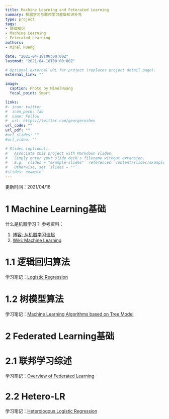 ```yaml
---
title: Machine Learning and Feterated Learning
summary: 机器学习与联邦学习基础知识补充
type: project
tags: 
- 基础知识
- Machine Learning
- Feterated Learning
authors:
- Minel Huang

date: "2021-04-18T00:00:00Z"
lastmod: "2021-04-18T00:00:00Z"

# Optional external URL for project (replaces project detail page).
external_link: ""

image:
  caption: Photo by MinelHuang
  focal_point: Smart

links:
#- icon: twitter
#  icon_pack: fab
#  name: Follow
#  url: https://twitter.com/georgecushen
url_code: ""
url_pdf: ""
#url_slides: ""
#url_video: ""

# Slides (optional).
#   Associate this project with Markdown slides.
#   Simply enter your slide deck's filename without extension.
#   E.g. `slides = "example-slides"` references `content/slides/example-slides.md`.
#   Otherwise, set `slides = ""`.
#slides: example
---
```


更新时间：2021/04/18

# 1 Machine Learning基础
什么是机器学习？
参考资料：
1. [博客: 从机器学习谈起](https://www.cnblogs.com/subconscious/p/4107357.html)
2. [Wiki: Machine Learning](https://en.wikipedia.org/wiki/Machine_learning)
# 1.1 逻辑回归算法
学习笔记：[Logistic Regression](https://neth-lab.netlify.app/publication/21-4-18-logistic-regression/)

# 1.2 树模型算法
学习笔记：[Machine Learning Algorithms based on Tree Model](https://neth-lab.netlify.app/publication/21-3-18-machine-learning-algorithms-based-on-tree-model/)

# 2 Federated Learning基础
# 2.1 联邦学习综述
学习笔记：[Overview of Federated Learning](https://neth-lab.netlify.app/publication/21-3-2-overview-of-federated-learning/)
# 2.2 Hetero-LR
学习笔记：[Heterologous Logistic Regression](https://neth-lab.netlify.app/publication/21-4-13-heterologous-logistic-regression/)
